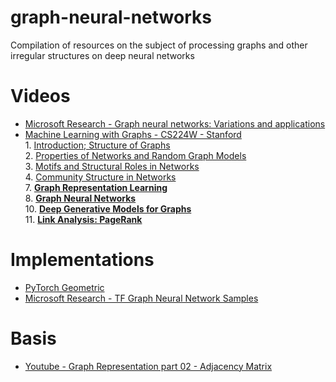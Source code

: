 # graph-neural-networks
Compilation of resources on the subject of processing graphs and other irregular structures on deep neural networks

# Videos

* [Microsoft Research - Graph neural networks: Variations and applications](https://www.youtube.com/watch?v=cWIeTMklzNg)
* [Machine Learning with Graphs - CS224W - Stanford](http://web.stanford.edu/class/cs224w/)  
      1. [Introduction; Structure of Graphs](https://www.youtube.com/watch?v=q-HH91dnCxw)  
      2. [Properties of Networks and Random Graph Models](https://www.youtube.com/watch?v=t8u1W50gdlQ)  
      3. [Motifs and Structural Roles in Networks](https://www.youtube.com/watch?v=NPhPfs061cw)  
      4. [Community Structure in Networks](https://www.youtube.com/watch?v=Xe9YEhd1NFY)  
      7. **[Graph Representation Learning](https://www.youtube.com/watch?v=YrhBZUtgG4E)**  
      8. **[Graph Neural Networks](https://www.youtube.com/watch?v=7JELX6DiUxQ)**  
      10. **[Deep Generative Models for Graphs](https://www.youtube.com/watch?v=yFLiiK8c9CU)**  
      11. **[Link Analysis: PageRank](https://www.youtube.com/watch?v=-zq9-6RbKZc)**  

# Implementations
* [PyTorch Geometric](https://github.com/rusty1s/pytorch_geometric)
* [Microsoft Research - TF Graph Neural Network Samples](https://github.com/microsoft/tf-gnn-samples)

# Basis

* [Youtube - Graph Representation part 02 - Adjacency Matrix](https://www.youtube.com/watch?v=9C2cpQZVRBA)
